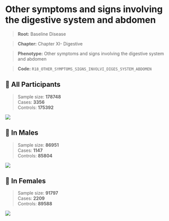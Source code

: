 # Other symptoms and signs involving the digestive system and abdomen

> **Root:** Baseline Disease  

> **Chapter:** Chapter XI- Digestive  

> **Phenotype:** Other symptoms and signs involving the digestive system and abdomen  

> **Code:** `R18_OTHER_SYMPTOMS_SIGNS_INVOLVI_DIGES_SYSTEM_ABDOMEN`

## 🧪 All Participants  
> Sample size: **178748**  
> Cases: **3356**  
> Controls: **175392**
<img src="/Disease/Figures/ALL/Baseline/R18_OTHER_SYMPTOMS_SIGNS_INVOLVI_DIGES_SYSTEM_ABDOMEN.png"/>
<CsvTable src="/public/Disease/Data/ALL/Baseline/LG_R18_OTHER_SYMPTOMS_SIGNS_INVOLVI_DIGES_SYSTEM_ABDOMEN.csv" label="🔍 View full results" />

## 👨 In Males  
> Sample size: **86951**  
> Cases: **1147**  
> Controls: **85804**
<img src="/Disease/Figures/Male/Baseline/R18_OTHER_SYMPTOMS_SIGNS_INVOLVI_DIGES_SYSTEM_ABDOMEN.png"/>
<CsvTable src="/public/Disease/Data/Male/Baseline/LG_R18_OTHER_SYMPTOMS_SIGNS_INVOLVI_DIGES_SYSTEM_ABDOMEN.csv" label="🔍 View full results" />

## 👩 In Females  
> Sample size: **91797**  
> Cases: **2209**  
> Controls: **89588**
<img src="/Disease/Figures/Female/Baseline/R18_OTHER_SYMPTOMS_SIGNS_INVOLVI_DIGES_SYSTEM_ABDOMEN.png"/>
<CsvTable src="/public/Disease/Data/Female/Baseline/LG_R18_OTHER_SYMPTOMS_SIGNS_INVOLVI_DIGES_SYSTEM_ABDOMEN.csv" label="🔍 View full results" />
